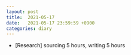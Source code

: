 ```yaml
---
layout: post
title:  2021-05-17
date:   2021-05-17 23:59:59 +0900
categories: diary
---
```


- [Research] sourcing 5 hours, writing 5 hours
